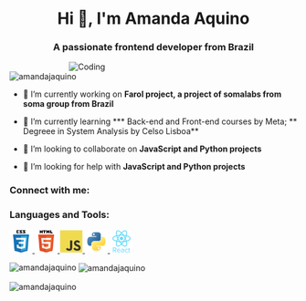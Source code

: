 <h1 align="center">Hi 👋, I'm Amanda Aquino</h1>
<h3 align="center">A passionate frontend developer from Brazil</h3>
<img align="right" alt="Coding" width="400" src="https://static.vecteezy.com/system/resources/previews/000/227/854/original/female-developer-vector.jpg"/>

<p align="left"> <img src="https://komarev.com/ghpvc/?username=amandajaquino&label=Profile%20views&color=0e75b6&style=flat" alt="amandajaquino" /> </p>

- 🔭 I’m currently working on **Farol project, a project of somalabs from soma group from Brazil**

- 🌱 I’m currently learning *** Back-end and Front-end courses by Meta; ** Degreee in System Analysis by Celso Lisboa**

- 👯 I’m looking to collaborate on **JavaScript and Python projects**

- 🤝 I’m looking for help with **JavaScript and Python projects**

<h3 align="left">Connect with me:</h3>
<p align="left">
</p>

<h3 align="left">Languages and Tools:</h3>
<p align="left"> <a href="https://www.w3schools.com/css/" target="_blank" rel="noreferrer"> <img src="https://raw.githubusercontent.com/devicons/devicon/master/icons/css3/css3-original-wordmark.svg" alt="css3" width="40" height="40"/> </a> <a href="https://www.w3.org/html/" target="_blank" rel="noreferrer"> <img src="https://raw.githubusercontent.com/devicons/devicon/master/icons/html5/html5-original-wordmark.svg" alt="html5" width="40" height="40"/> </a> <a href="https://developer.mozilla.org/en-US/docs/Web/JavaScript" target="_blank" rel="noreferrer"> <img src="https://raw.githubusercontent.com/devicons/devicon/master/icons/javascript/javascript-original.svg" alt="javascript" width="40" height="40"/> </a> <a href="https://www.python.org" target="_blank" rel="noreferrer"> <img src="https://raw.githubusercontent.com/devicons/devicon/master/icons/python/python-original.svg" alt="python" width="40" height="40"/> </a> <a href="https://reactjs.org/" target="_blank" rel="noreferrer"> <img src="https://raw.githubusercontent.com/devicons/devicon/master/icons/react/react-original-wordmark.svg" alt="react" width="40" height="40"/> </a> </p>

<p><img align="left" src="https://github-readme-stats.vercel.app/api/top-langs?username=amandajaquino&show_icons=true&locale=en&layout=compact" alt="amandajaquino" /></p>

<p>&nbsp;<img align="center" src="https://github-readme-stats.vercel.app/api?username=amandajaquino&show_icons=true&locale=en" alt="amandajaquino" /></p>

<p><img align="center" src="https://github-readme-streak-stats.herokuapp.com/?user=amandajaquino&" alt="amandajaquino" /></p>
